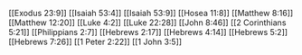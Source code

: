 [[Exodus 23:9]]
[[Isaiah 53:4]]
[[Isaiah 53:9]]
[[Hosea 11:8]]
[[Matthew 8:16]]
[[Matthew 12:20]]
[[Luke 4:2]]
[[Luke 22:28]]
[[John 8:46]]
[[2 Corinthians 5:21]]
[[Philippians 2:7]]
[[Hebrews 2:17]]
[[Hebrews 4:14]]
[[Hebrews 5:2]]
[[Hebrews 7:26]]
[[1 Peter 2:22]]
[[1 John 3:5]]
